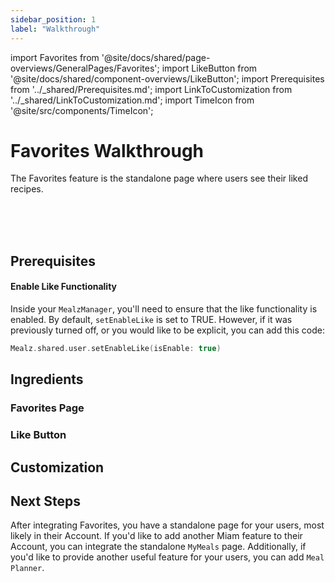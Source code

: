 ```yaml
---
sidebar_position: 1
label: "Walkthrough"
---
```


import Favorites from '@site/docs/shared/page-overviews/GeneralPages/Favorites';
import LikeButton from '@site/docs/shared/component-overviews/LikeButton';
import Prerequisites from '../_shared/Prerequisites.md';
import LinkToCustomization from '../_shared/LinkToCustomization.md';
import TimeIcon from '@site/src/components/TimeIcon';

# Favorites Walkthrough

The Favorites feature is the standalone page where users see their liked recipes.

<TimeIcon titleText="Time to read:" timeText="10 minutes" /><br />
<TimeIcon titleText="Time for base implementation:" timeText="2 hours" /><br />
<TimeIcon titleText="Time for full customization:" timeText="4 hours" /><br />

## Prerequisites
<Prerequisites />

#### Enable Like Functionality

Inside your `MealzManager`, you'll need to ensure that the like functionality is enabled. 
By default, `setEnableLike` is set to TRUE.
However, if it was previously turned off, or you would like to be explicit, you can add this code:
```swift
Mealz.shared.user.setEnableLike(isEnable: true)
```

## Ingredients

### Favorites Page
<Favorites platform="ios"/>

### Like Button
<LikeButton platform="ios"/>

## Customization
<LinkToCustomization />

## Next Steps

After integrating Favorites, you have a standalone page for your users, most likely in their Account.
If you'd like to add another Miam feature to their Account, you can integrate the standalone `MyMeals` page.
Additionally, if you'd like to provide another useful feature for your users, you can add `Meal Planner`.
